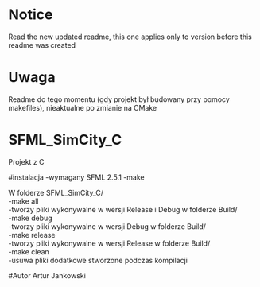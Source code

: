 # Notice
Read the new updated readme, this one applies only to version before this readme was created
# Uwaga 
Readme do tego momentu (gdy projekt był budowany przy pomocy makefiles),
nieaktualne po zmianie na CMake

# SFML_SimCity_C
Projekt z C

#instalacja
-wymagany SFML 2.5.1
-make

W folderze SFML_SimCity_C/  
-make all  
	-tworzy pliki wykonywalne w wersji Release i Debug w folderze Build/  
-make debug  
	-tworzy pliki wykonywalne w wersji Debug w folderze Build/  
-make release  
	-tworzy pliki wykonywalne w wersji Release w folderze Build/  
-make clean  
	-usuwa pliki dodatkowe stworzone podczas kompilacji  

#Autor
Artur Jankowski
